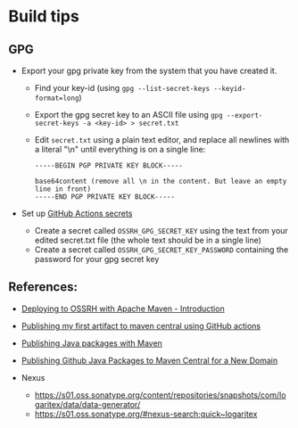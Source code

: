 # Build tips

## GPG

* Export your gpg private key from the system that you have created it.
  * Find your key-id (using `gpg --list-secret-keys --keyid-format=long`)
  * Export the gpg secret key to an ASCII file using `gpg --export-secret-keys -a <key-id> > secret.txt`
  * Edit `secret.txt` using a plain text editor, and replace all newlines with a literal "\n" until everything is on a single line:

    ```
    -----BEGIN PGP PRIVATE KEY BLOCK-----

    base64content (remove all \n in the content. But leave an empty line in front)
    -----END PGP PRIVATE KEY BLOCK-----
    ```

* Set up [GitHub Actions secrets](https://help.github.com/en/actions/configuring-and-managing-workflows/creating-and-storing-encrypted-secrets)
  * Create a secret called `OSSRH_GPG_SECRET_KEY` using the text from your edited secret.txt file (the whole text should be in a single line)
  * Create a secret called `OSSRH_GPG_SECRET_KEY_PASSWORD` containing the password for your gpg secret key

## References:

* [Deploying to OSSRH with Apache Maven - Introduction](https://central.sonatype.org/publish/publish-maven/)
* [Publishing my first artifact to maven central using GitHub actions](https://theoverengineered.blog/posts/publishing-my-first-artifact-to-maven-central-using-github-actions)
* [Publishing Java packages with Maven](https://docs.github.com/en/actions/publishing-packages/publishing-java-packages-with-maven)
* [Publishing Github Java Packages to Maven Central for a New Domain](https://www.marcd.dev/articles/2021-03/mvncentral-publish-github)


* Nexus
  * https://s01.oss.sonatype.org/content/repositories/snapshots/com/logaritex/data/data-generator/
  * https://s01.oss.sonatype.org/#nexus-search;quick~logaritex